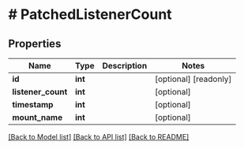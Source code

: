 # # PatchedListenerCount

## Properties

Name | Type | Description | Notes
------------ | ------------- | ------------- | -------------
**id** | **int** |  | [optional] [readonly]
**listener_count** | **int** |  | [optional]
**timestamp** | **int** |  | [optional]
**mount_name** | **int** |  | [optional]

[[Back to Model list]](../../README.md#models) [[Back to API list]](../../README.md#endpoints) [[Back to README]](../../README.md)
